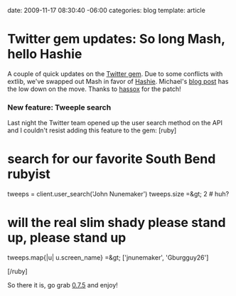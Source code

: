 date: 2009-11-17 08:30:40 -06:00
categories: blog
template: article

# Twitter gem updates: So long Mash, hello Hashie
A couple of quick updates on the <a href="http://gemcutter.org/gems/twitter">Twitter gem</a>. Due to some conflicts with extlib, we've swapped out Mash in favor of <a href="http://github.com/intridea/hashie">Hashie</a>. Michael's <a href="http://www.intridea.com/2009/11/12/hashie-the-hash-toolkit?blog=company">blog post</a> has the low down on the move. Thanks to <a href="http://twitter.com/hassox">hassox</a> for the patch!
<!--more-->
<h3>New feature: Tweeple search</h3>

Last night the Twitter team opened up the user search method on the API and I couldn't resist adding this feature to the gem:
[ruby]
# search for our favorite South Bend rubyist
tweeps = client.user_search('John Nunemaker')
tweeps.size
=&amp;gt; 2  # huh?

# will the real slim shady please stand up, please stand up
tweeps.map{|u| u.screen_name}
=&amp;gt; ['jnunemaker', 'Gburgguy26']

[/ruby]

So there it is, go grab <a href="http://gemcutter.org/gems/twitter">0.7.5</a> and enjoy!

